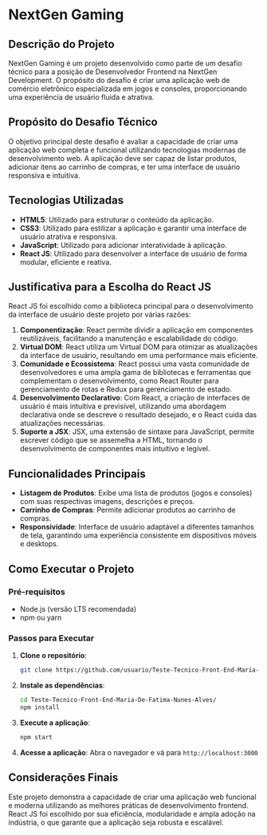 # NextGen Gaming

## Descrição do Projeto

NextGen Gaming é um projeto desenvolvido como parte de um desafio técnico para a posição de Desenvolvedor Frontend na NextGen Development. O propósito do desafio é criar uma aplicação web de comércio eletrônico especializada em jogos e consoles, proporcionando uma experiência de usuário fluida e atrativa. 

## Propósito do Desafio Técnico

O objetivo principal deste desafio é avaliar a capacidade de criar uma aplicação web completa e funcional utilizando tecnologias modernas de desenvolvimento web. A aplicação deve ser capaz de listar produtos, adicionar itens ao carrinho de compras, e ter uma interface de usuário responsiva e intuitiva.

## Tecnologias Utilizadas

- **HTML5**: Utilizado para estruturar o conteúdo da aplicação.
- **CSS3**: Utilizado para estilizar a aplicação e garantir uma interface de usuário atrativa e responsiva.
- **JavaScript**: Utilizado para adicionar interatividade à aplicação.
- **React JS**: Utilizado para desenvolver a interface de usuário de forma modular, eficiente e reativa.

## Justificativa para a Escolha do React JS

React JS foi escolhido como a biblioteca principal para o desenvolvimento da interface de usuário deste projeto por várias razões:

1. **Componentização**: React permite dividir a aplicação em componentes reutilizáveis, facilitando a manutenção e escalabilidade do código.
2. **Virtual DOM**: React utiliza um Virtual DOM para otimizar as atualizações da interface de usuário, resultando em uma performance mais eficiente.
3. **Comunidade e Ecossistema**: React possui uma vasta comunidade de desenvolvedores e uma ampla gama de bibliotecas e ferramentas que complementam o desenvolvimento, como React Router para gerenciamento de rotas e Redux para gerenciamento de estado.
4. **Desenvolvimento Declarativo**: Com React, a criação de interfaces de usuário é mais intuitiva e previsível, utilizando uma abordagem declarativa onde se descreve o resultado desejado, e o React cuida das atualizações necessárias.
5. **Suporte a JSX**: JSX, uma extensão de sintaxe para JavaScript, permite escrever código que se assemelha a HTML, tornando o desenvolvimento de componentes mais intuitivo e legível.

## Funcionalidades Principais

- **Listagem de Produtos**: Exibe uma lista de produtos (jogos e consoles) com suas respectivas imagens, descrições e preços.
- **Carrinho de Compras**: Permite adicionar produtos ao carrinho de compras.
- **Responsividade**: Interface de usuário adaptável a diferentes tamanhos de tela, garantindo uma experiência consistente em dispositivos móveis e desktops.

## Como Executar o Projeto

### Pré-requisitos

- Node.js (versão LTS recomendada)
- npm ou yarn

### Passos para Executar

1. **Clone o repositório**:
    ```bash
    git clone https://github.com/usuario/Teste-Tecnico-Front-End-Maria-De-Fatima-Nunes-Alves.git
    ```
2. **Instale as dependências**:
    ```bash
    cd Teste-Tecnico-Front-End-Maria-De-Fatima-Nunes-Alves/
    npm install
    ```
3. **Execute a aplicação**:
    ```bash
    npm start
    ```
4. **Acesse a aplicação**:
    Abra o navegador e vá para `http://localhost:3000`

## Considerações Finais

Este projeto demonstra a capacidade de criar uma aplicação web funcional e moderna utilizando as melhores práticas de desenvolvimento frontend. React JS foi escolhido por sua eficiência, modularidade e ampla adoção na indústria, o que garante que a aplicação seja robusta e escalável.